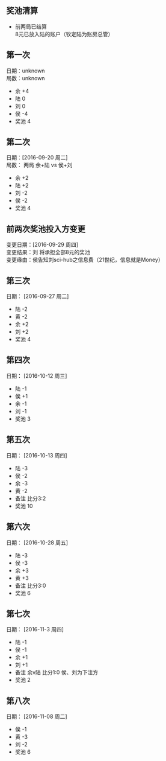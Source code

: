 ## 奖池清算
* 前两局已结算  
8元已放入陆的账户（钦定陆为账房总管）

## 第一次
日期：unknown  
局数：unknown   
* 余 +4
* 陆  0
* 刘  0
* 侯  -4
* 奖池 4

## 第二次
日期：[2016-09-20 周二]  
局数： 两局 余+陆 vs 侯+刘  
* 余 +2
* 陆  +2
* 刘  -2
* 侯  -2
* 奖池  4

## 前两次奖池投入方变更
变更日期：[2016-09-29 周四]  
变更结果：刘 将承担全部8元的奖池  
变更缘由：侯告知刘sci-hub之信息费（21世纪，信息就是Money）

## 第三次
日期： [2016-09-27 周二]
* 陆 -2
* 黄 -2
* 余 +2
* 刘 +2
* 奖池 4

## 第四次
日期：  [2016-10-12 周三]  
* 陆 -1  
* 侯 +1  
* 余 -1  
* 刘 -1  
* 奖池 3  

## 第五次
日期：   [2016-10-13 周四] 
* 陆 -3  
* 侯 -2  
* 余 -3  
* 黄 -2  
* 备注 比分3:2  
* 奖池 10  

## 第六次
日期：   [2016-10-28 周五] 
* 陆 -3  
* 侯 -3  
* 余 +3  
* 黄 +3  
* 备注 比分3:0  
* 奖池 6 

## 第七次
日期：   [2016-11-3 周四] 
* 陆 -1  
* 侯 -1  
* 余 +1  
* 刘 +1  
* 备注 余v陆 比分1:0  侯、刘为下注方  
* 奖池 2 

## 第八次
日期：    [2016-11-08 周二]
* 侯 -1    
* 黄 -3    
* 刘 -2    
* 奖池 6 
